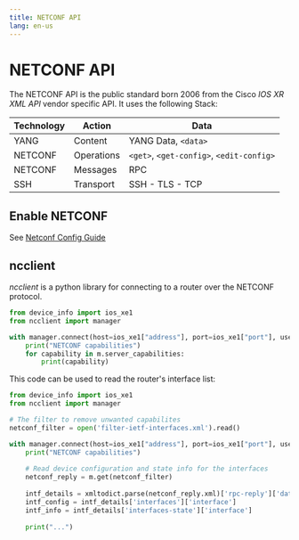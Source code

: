 ```yaml
---
title: NETCONF API
lang: en-us
---
```


# NETCONF API

The NETCONF API is the public standard born 2006 from the Cisco *IOS XR XML API* vendor specific API. It uses the following Stack:

| Technology | Action     | Data                                     |
| ---------- | ---------- | ---------------------------------------- |
| YANG       | Content    | YANG Data, `<data>`                      |
| NETCONF    | Operations | `<get>`, `<get-config>`, `<edit-config>` |
| NETCONF    | Messages   | RPC                                      |
| SSH        | Transport  | SSH - TLS - TCP                          |



## Enable NETCONF

See [Netconf Config Guide](https://www.cisco.com/c/en/us/td/docs/routers/asr9000/software/data-models/guide/b-data-models-config-guide-asr9000/b-data-odels-config-guide-asr9000_chapter_01.html)

## ncclient

*ncclient* is a python library for connecting to a router over the NETCONF protocol. 

```python
from device_info import ios_xe1
from ncclient import manager

with manager.connect(host=ios_xe1["address"], port=ios_xe1["port"], username=ios_xe1["username"], password=ios_xe1["password"], hostkey_verify=False) as m:
    print("NETCONF capabilities")
    for capability in m.server_capabilities:
        print(capability)
```

This code can be used to read the router's interface list:

```python
from device_info import ios_xe1
from ncclient import manager

# The filter to remove unwanted capabilites
netconf_filter = open('filter-ietf-interfaces.xml').read()

with manager.connect(host=ios_xe1["address"], port=ios_xe1["port"], username=ios_xe1["username"], password=ios_xe1["password"], hostkey_verify=False) as m:
    print("NETCONF capabilities")
    
    # Read device configuration and state info for the interfaces 
   	netconf_reply = m.get(netconf_filter)
       
    intf_details = xmltodict.parse(netconf_reply.xml)['rpc-reply']['data']
    intf_config = intf_details['interfaces']['interface']
    intf_info = intf_details['interfaces-state']['interface']
    
    print("...")
```

